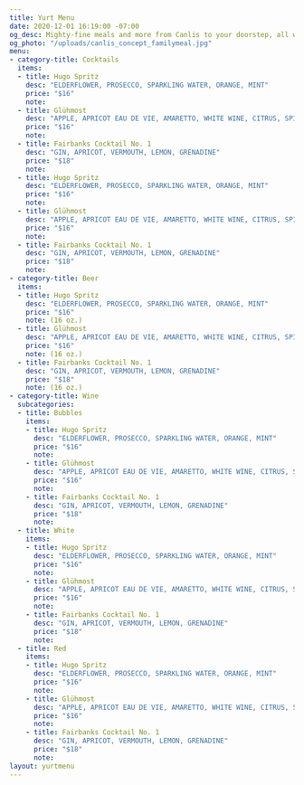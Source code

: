 ```yaml
---
title: Yurt Menu
date: 2020-12-01 16:19:00 -07:00
og_desc: Mighty-fine meals and more from Canlis to your doorstep, all with zero contact.
og_photo: "/uploads/canlis_concept_familymeal.jpg"
menu:
- category-title: Cocktails
  items:
  - title: Hugo Spritz
    desc: "ELDERFLOWER, PROSECCO, SPARKLING WATER, ORANGE, MINT"
    price: "$16"
    note:
  - title: Glühmost
    desc: "APPLE, APRICOT EAU DE VIE, AMARETTO, WHITE WINE, CITRUS, SPICES"
    price: "$16"
    note:
  - title: Fairbanks Cocktail No. 1
    desc: "GIN, APRICOT, VERMOUTH, LEMON, GRENADINE"
    price: "$18"
    note:
  - title: Hugo Spritz
    desc: "ELDERFLOWER, PROSECCO, SPARKLING WATER, ORANGE, MINT"
    price: "$16"
    note:
  - title: Glühmost
    desc: "APPLE, APRICOT EAU DE VIE, AMARETTO, WHITE WINE, CITRUS, SPICES"
    price: "$16"
    note:
  - title: Fairbanks Cocktail No. 1
    desc: "GIN, APRICOT, VERMOUTH, LEMON, GRENADINE"
    price: "$18"
    note:
- category-title: Beer
  items:
  - title: Hugo Spritz
    desc: "ELDERFLOWER, PROSECCO, SPARKLING WATER, ORANGE, MINT"
    price: "$16"
    note: (16 oz.)
  - title: Glühmost
    desc: "APPLE, APRICOT EAU DE VIE, AMARETTO, WHITE WINE, CITRUS, SPICES"
    price: "$16"
    note: (16 oz.)
  - title: Fairbanks Cocktail No. 1
    desc: "GIN, APRICOT, VERMOUTH, LEMON, GRENADINE"
    price: "$18"
    note: (16 oz.)
- category-title: Wine
  subcategories:
  - title: Bubbles
    items:
    - title: Hugo Spritz
      desc: "ELDERFLOWER, PROSECCO, SPARKLING WATER, ORANGE, MINT"
      price: "$16"
      note:
    - title: Glühmost
      desc: "APPLE, APRICOT EAU DE VIE, AMARETTO, WHITE WINE, CITRUS, SPICES"
      price: "$16"
      note:
    - title: Fairbanks Cocktail No. 1
      desc: "GIN, APRICOT, VERMOUTH, LEMON, GRENADINE"
      price: "$18"
      note:
  - title: White
    items:
    - title: Hugo Spritz
      desc: "ELDERFLOWER, PROSECCO, SPARKLING WATER, ORANGE, MINT"
      price: "$16"
      note:
    - title: Glühmost
      desc: "APPLE, APRICOT EAU DE VIE, AMARETTO, WHITE WINE, CITRUS, SPICES"
      price: "$16"
      note:
    - title: Fairbanks Cocktail No. 1
      desc: "GIN, APRICOT, VERMOUTH, LEMON, GRENADINE"
      price: "$18"
      note:
  - title: Red
    items:
    - title: Hugo Spritz
      desc: "ELDERFLOWER, PROSECCO, SPARKLING WATER, ORANGE, MINT"
      price: "$16"
      note:
    - title: Glühmost
      desc: "APPLE, APRICOT EAU DE VIE, AMARETTO, WHITE WINE, CITRUS, SPICES"
      price: "$16"
      note:
    - title: Fairbanks Cocktail No. 1
      desc: "GIN, APRICOT, VERMOUTH, LEMON, GRENADINE"
      price: "$18"
      note:
layout: yurtmenu
---
```

